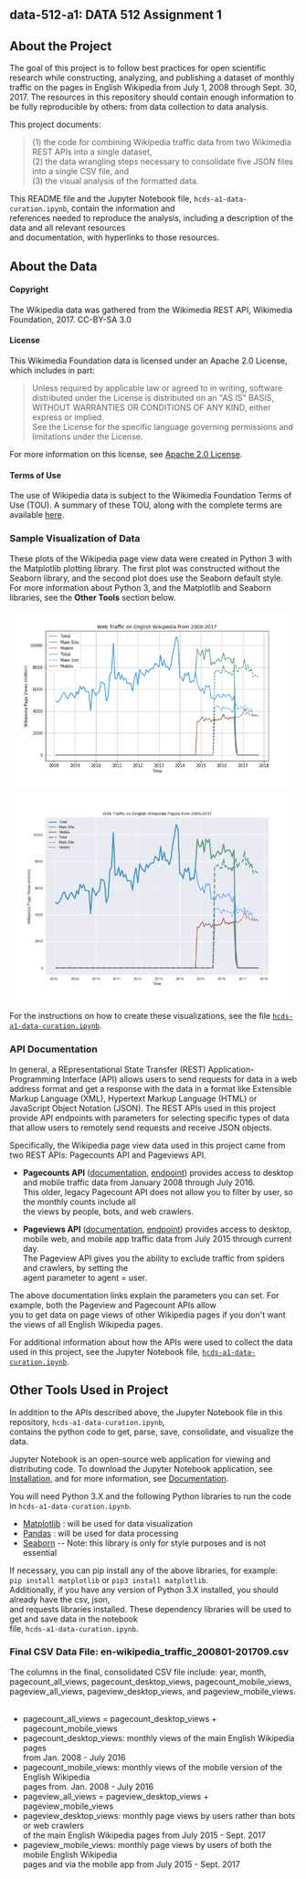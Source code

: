 ## data-512-a1: DATA 512 Assignment 1

## __About the Project__  

  The goal of this project is to follow best practices for open scientific research while constructing, analyzing, and publishing a dataset of monthly traffic on the pages in English Wikipedia from July 1, 2008 through Sept. 30, 2017. The resources in this repository should contain enough information to be fully reproducible by others: from data collection to data analysis.  

  This project documents:  
  > (1) the code for combining Wikipedia traffic data from two Wikimedia REST APIs into a single dataset,  
  > (2) the data wrangling steps necessary to consolidate five JSON files into a single CSV file, and  
  > (3) the visual analysis of the formatted data.  

  This README file and the Jupyter Notebook file, `hcds-a1-data-curation.ipynb`, contain the information and  
  references needed to reproduce the analysis, including a description of the data and all relevant resources  
  and documentation, with hyperlinks to those resources.  
  
## __About the Data__

#### Copyright  

The Wikipedia data was gathered from the Wikimedia REST API, Wikimedia Foundation, 2017. CC-BY-SA 3.0  

#### License 

This Wikimedia Foundation data is licensed under an Apache 2.0 License, which includes in part:  

> Unless required by applicable law or agreed to in writing, software  
> distributed under the License is distributed on an "AS IS" BASIS,  
> WITHOUT WARRANTIES OR CONDITIONS OF ANY KIND, either express or implied.  
> See the License for the specific language governing permissions and  
> limitations under the License.  

For more information on this license, see [Apache 2.0 License](http://www.apache.org/licenses/LICENSE-2.0).

#### Terms of Use
The use of Wikipedia data is subject to the Wikimedia Foundation Terms of Use (TOU). A summary of these TOU, along with the complete terms are available [here](https://wikimediafoundation.org/wiki/Terms_of_Use/en).   

### Sample Visualization of Data  

These plots of the Wikipedia page view data were created in Python 3 with the Matplotlib plotting library.  The first plot was constructed without the Seaborn library, and the second plot does use the Seaborn default style. For more information about Python 3, and the Matplotlib and Seaborn libraries, see the __Other Tools__ section below.  

![Wikipedia Data Plot 1](https://raw.githubusercontent.com/orbitse/data-512-a1/master/WikipediaDataPlot_Std.png)  

![Wikipedia Data Plot 2](https://raw.githubusercontent.com/orbitse/data-512-a1/master/WikipediaDataPlot_Seaborn.png)  

For the instructions on how to create these visualizations, see the file [`hcds-a1-data-curation.ipynb`](https://raw.githubusercontent.com/orbitse/data-512-a2/master/hcds-a1-data-curation.ipynb).

### __API Documentation__

In general, a REpresentational State Transfer (REST) Application-Programming Interface (API) allows users to send requests for data in a web address format and get a response with the data in a format like Extensible Markup Language (XML), Hypertext Markup Language (HTML) or JavaScript Object Notation (JSON). The REST APIs used in this project provide API endpoints with parameters for selecting specific types of data that allow users to remotely send requests and receive JSON objects.  

Specifically, the Wikipedia page view data used in this project came from two REST APIs: Pagecounts API and Pageviews API. 

 - __Pagecounts API__ ([documentation](https://wikitech.wikimedia.org/wiki/Analytics/AQS/Legacy_Pagecounts), [endpoint](https://wikimedia.org/api/rest_v1/#!/Pagecounts_data_(legacy)/get_metrics_legacy_pagecounts_aggregate_project_access_site_granularity_start_end)) provides access to desktop and mobile traffic data from January 2008 through July 2016.  
 This older, legacy Pagecount API does not allow you to filter by user, so the monthly counts include all  
 the views by people, bots, and web crawlers.  

 - __Pageviews API__ ([documentation](https://wikitech.wikimedia.org/wiki/Analytics/AQS/Pageviews), [endpoint](https://wikimedia.org/api/rest_v1/#!/Pageviews_data/get_metrics_pageviews_aggregate_project_access_agent_granularity_start_end)) provides access to desktop, mobile web, and mobile app traffic data from July 2015 through current day.  
 The Pageview API gives you the ability to exclude traffic from spiders and crawlers, by setting the  
 agent parameter to agent = user.  
 
The above documentation links explain the parameters you can set. For example, both the Pageview and Pagecount APIs allow  
you to get data on page views of other Wikipedia pages if you don't want the views of all English Wikipedia pages.  

For additional information about how the APIs were used to collect the data used in this project, see the Jupyter Notebook file, [`hcds-a1-data-curation.ipynb`](https://raw.githubusercontent.com/orbitse/data-512-a2/master/hcds-a1-data-curation.ipynb).
 
## __Other Tools Used in Project__

In addition to the APIs described above, the Jupyter Notebook file in this repository, `hcds-a1-data-curation.ipynb`,  
contains the python code to get, parse, save, consolidate, and visualize the data.  

Jupyter Notebook is an open-source web application for viewing and distributing code. To download the Jupyter Notebook application, see [Installation](https://jupyter.org/install.html), and for more information, see [Documentation](https://jupyter.org/documentation.html). 

You will need Python 3.X and the following Python libraries to run the code in `hcds-a1-data-curation.ipynb`.  
  - [Matplotlib](https://matplotlib.org) : will be used for data visualization
  - [Pandas](http://pandas.pydata.org) : will be used for data processing
  - [Seaborn](http://seaborn.pydata.org) -- Note: this library is only for style purposes and is not essential
  
  If necessary, you can pip install any of the above libraries, for example:  
  `pip install matplotlib` or `pip3 install matplotlib`.  
  Additionally, if you have any version of Python 3.X installed, you should already have the csv, json,  
  and requests libraries installed. These dependency libraries will be used to get and save data in the notebook  
  file, `hcds-a1-data-curation.ipynb`. 

### Final CSV Data File: en-wikipedia_traffic_200801-201709.csv  

The columns in the final, consolidated CSV file include: year, month, pagecount_all_views, pagecount_desktop_views, pagecount_mobile_views, pageview_all_views, pageview_desktop_views, and pageview_mobile_views.  

 - pagecount_all_views = pagecount_desktop_views + pagecount_mobile_views
 - pagecount_desktop_views: monthly views of the main English Wikipedia pages  
   from Jan. 2008 - July 2016
 - pagecount_mobile_views: monthly views of the mobile version of the English Wikipedia  
   pages from. Jan. 2008 - July 2016
 - pageview_all_views = pageview_desktop_views + pageview_mobile_views
 - pageview_desktop_views: monthly page views by users rather than bots or web crawlers  
   of the main English Wikipedia pages from July 2015 \- Sept. 2017
 - pageview_mobile_views: monthly page views by users of both the mobile English Wikipedia  
   pages and via the mobile app from July 2015 \- Sept. 2017  
